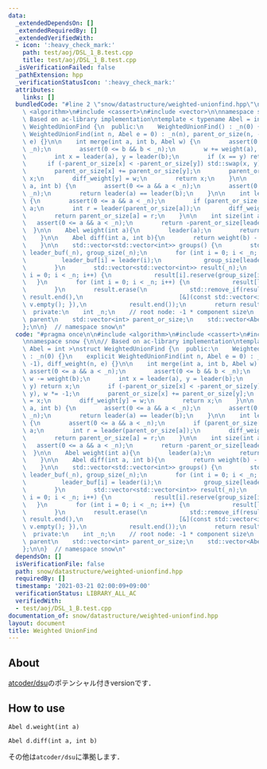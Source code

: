 ```yaml
---
data:
  _extendedDependsOn: []
  _extendedRequiredBy: []
  _extendedVerifiedWith:
  - icon: ':heavy_check_mark:'
    path: test/aoj/DSL_1_B.test.cpp
    title: test/aoj/DSL_1_B.test.cpp
  _isVerificationFailed: false
  _pathExtension: hpp
  _verificationStatusIcon: ':heavy_check_mark:'
  attributes:
    links: []
  bundledCode: "#line 2 \"snow/datastructure/weighted-unionfind.hpp\"\n\n#include\
    \ <algorithm>\n#include <cassert>\n#include <vector>\n\nnamespace snow {\n\n//\
    \ Based on ac-library implementation\ntemplate < typename Abel = int >\nstruct\
    \ WeightedUnionFind {\n  public:\n    WeightedUnionFind() : _n(0) {}\n    explicit\
    \ WeightedUnionFind(int n, Abel e = 0) : _n(n), parent_or_size(n, -1), diff_weight(n,\
    \ e) {}\n\n    int merge(int a, int b, Abel w) {\n        assert(0 <= a && a <\
    \ _n);\n        assert(0 <= b && b < _n);\n        w += weight(a), w -= weight(b);\n\
    \        int x = leader(a), y = leader(b);\n        if (x == y) return x;\n  \
    \      if (-parent_or_size[x] < -parent_or_size[y]) std::swap(x, y), w *= -1;\n\
    \        parent_or_size[x] += parent_or_size[y];\n        parent_or_size[y] =\
    \ x;\n        diff_weight[y] = w;\n        return x;\n    }\n\n    bool same(int\
    \ a, int b) {\n        assert(0 <= a && a < _n);\n        assert(0 <= b && b <\
    \ _n);\n        return leader(a) == leader(b);\n    }\n\n    int leader(int a)\
    \ {\n        assert(0 <= a && a < _n);\n        if (parent_or_size[a] < 0) return\
    \ a;\n        int r = leader(parent_or_size[a]);\n        diff_weight[a] += diff_weight[parent_or_size[a]];\n\
    \        return parent_or_size[a] = r;\n    }\n\n    int size(int a) {\n     \
    \   assert(0 <= a && a < _n);\n        return -parent_or_size[leader(a)];\n  \
    \  }\n\n    Abel weight(int a){\n        leader(a);\n        return diff_weight[a];\n\
    \    }\n\n    Abel diff(int a, int b){\n        return weight(b) - weight(a);\n\
    \    }\n\n    std::vector<std::vector<int>> groups() {\n        std::vector<int>\
    \ leader_buf(_n), group_size(_n);\n        for (int i = 0; i < _n; i++) {\n  \
    \          leader_buf[i] = leader(i);\n            group_size[leader_buf[i]]++;\n\
    \        }\n        std::vector<std::vector<int>> result(_n);\n        for (int\
    \ i = 0; i < _n; i++) {\n            result[i].reserve(group_size[i]);\n     \
    \   }\n        for (int i = 0; i < _n; i++) {\n            result[leader_buf[i]].push_back(i);\n\
    \        }\n        result.erase(\n            std::remove_if(result.begin(),\
    \ result.end(),\n                           [&](const std::vector<int>& v) { return\
    \ v.empty(); }),\n            result.end());\n        return result;\n    }\n\n\
    \  private:\n    int _n;\n    // root node: -1 * component size\n    // otherwise:\
    \ parent\n    std::vector<int> parent_or_size;\n    std::vector<Abel> diff_weight;\n\
    };\n\n}  // namespace snow\n"
  code: "#pragma once\n\n#include <algorithm>\n#include <cassert>\n#include <vector>\n\
    \nnamespace snow {\n\n// Based on ac-library implementation\ntemplate < typename\
    \ Abel = int >\nstruct WeightedUnionFind {\n  public:\n    WeightedUnionFind()\
    \ : _n(0) {}\n    explicit WeightedUnionFind(int n, Abel e = 0) : _n(n), parent_or_size(n,\
    \ -1), diff_weight(n, e) {}\n\n    int merge(int a, int b, Abel w) {\n       \
    \ assert(0 <= a && a < _n);\n        assert(0 <= b && b < _n);\n        w += weight(a),\
    \ w -= weight(b);\n        int x = leader(a), y = leader(b);\n        if (x ==\
    \ y) return x;\n        if (-parent_or_size[x] < -parent_or_size[y]) std::swap(x,\
    \ y), w *= -1;\n        parent_or_size[x] += parent_or_size[y];\n        parent_or_size[y]\
    \ = x;\n        diff_weight[y] = w;\n        return x;\n    }\n\n    bool same(int\
    \ a, int b) {\n        assert(0 <= a && a < _n);\n        assert(0 <= b && b <\
    \ _n);\n        return leader(a) == leader(b);\n    }\n\n    int leader(int a)\
    \ {\n        assert(0 <= a && a < _n);\n        if (parent_or_size[a] < 0) return\
    \ a;\n        int r = leader(parent_or_size[a]);\n        diff_weight[a] += diff_weight[parent_or_size[a]];\n\
    \        return parent_or_size[a] = r;\n    }\n\n    int size(int a) {\n     \
    \   assert(0 <= a && a < _n);\n        return -parent_or_size[leader(a)];\n  \
    \  }\n\n    Abel weight(int a){\n        leader(a);\n        return diff_weight[a];\n\
    \    }\n\n    Abel diff(int a, int b){\n        return weight(b) - weight(a);\n\
    \    }\n\n    std::vector<std::vector<int>> groups() {\n        std::vector<int>\
    \ leader_buf(_n), group_size(_n);\n        for (int i = 0; i < _n; i++) {\n  \
    \          leader_buf[i] = leader(i);\n            group_size[leader_buf[i]]++;\n\
    \        }\n        std::vector<std::vector<int>> result(_n);\n        for (int\
    \ i = 0; i < _n; i++) {\n            result[i].reserve(group_size[i]);\n     \
    \   }\n        for (int i = 0; i < _n; i++) {\n            result[leader_buf[i]].push_back(i);\n\
    \        }\n        result.erase(\n            std::remove_if(result.begin(),\
    \ result.end(),\n                           [&](const std::vector<int>& v) { return\
    \ v.empty(); }),\n            result.end());\n        return result;\n    }\n\n\
    \  private:\n    int _n;\n    // root node: -1 * component size\n    // otherwise:\
    \ parent\n    std::vector<int> parent_or_size;\n    std::vector<Abel> diff_weight;\n\
    };\n\n}  // namespace snow\n"
  dependsOn: []
  isVerificationFile: false
  path: snow/datastructure/weighted-unionfind.hpp
  requiredBy: []
  timestamp: '2021-03-21 02:00:09+09:00'
  verificationStatus: LIBRARY_ALL_AC
  verifiedWith:
  - test/aoj/DSL_1_B.test.cpp
documentation_of: snow/datastructure/weighted-unionfind.hpp
layout: document
title: Weighted UnionFind
---
```


## About

[atcoder/dsu](https://github.com/atcoder/ac-library/blob/master/atcoder/dsu.hpp)のポテンシャル付きversionです．

## How to use

```Abel d.weight(int a)```

```Abel d.diff(int a, int b)```

その他は`atcoder/dsu`に準拠します．